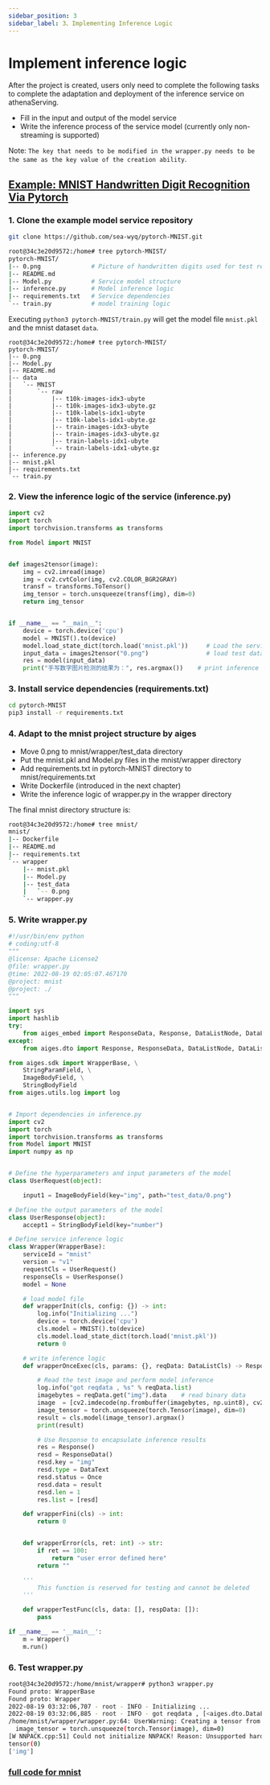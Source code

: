 ```yaml
---
sidebar_position: 3
sidebar_label: 3、Implementing Inference Logic
---
```

# Implement inference logic

After the project is created, users only need to complete the following tasks to complete the adaptation and deployment of the inference service on athenaServing.

- Fill in the input and output of the model service
- Write the inference process of the service model (currently only non-streaming is supported)

Note: `The key that needs to be modified in the wrapper.py needs to be the same as the key value of the creation ability`.


## [Example: MNIST Handwritten Digit Recognition Via Pytorch](https://github.com/sea-wyq/pytorch-MNIST.git)

### 1. Clone the example model service repository

```bash
git clone https://github.com/sea-wyq/pytorch-MNIST.git

root@34c3e20d9572:/home# tree pytorch-MNIST/
pytorch-MNIST/
|-- 0.png              # Picture of handwritten digits used for test reasoning
|-- README.md
|-- Model.py           # Service model structure
|-- inference.py       # Model inference logic
|-- requirements.txt   # Service dependencies
`-- train.py           # model training logic
````
Executing `python3 pytorch-MNIST/train.py` will get the model file `mnist.pkl` and the mnist dataset `data`.

```shell
root@34c3e20d9572:/home# tree pytorch-MNIST/
pytorch-MNIST/
|-- 0.png
|-- Model.py
|-- README.md
|-- data
|   `-- MNIST
|       `-- raw
|           |-- t10k-images-idx3-ubyte
|           |-- t10k-images-idx3-ubyte.gz
|           |-- t10k-labels-idx1-ubyte
|           |-- t10k-labels-idx1-ubyte.gz
|           |-- train-images-idx3-ubyte
|           |-- train-images-idx3-ubyte.gz
|           |-- train-labels-idx1-ubyte
|           `-- train-labels-idx1-ubyte.gz
|-- inference.py
|-- mnist.pkl
|-- requirements.txt
`-- train.py
```

### 2. View the inference logic of the service (inference.py)
```python
import cv2
import torch
import torchvision.transforms as transforms

from Model import MNIST


def images2tensor(image):
    img = cv2.imread(image)
    img = cv2.cvtColor(img, cv2.COLOR_BGR2GRAY)
    transf = transforms.ToTensor()
    img_tensor = torch.unsqueeze(transf(img), dim=0)
    return img_tensor


if __name__ == "__main__":
    device = torch.device('cpu')
    model = MNIST().to(device)
    model.load_state_dict(torch.load('mnist.pkl'))     # Load the service model
    input_data = images2tensor("0.png")                # load test data
    res = model(input_data)                         
    print("手写数字图片检测的结果为：", res.argmax())    # print inference results
```

### 3. Install service dependencies (requirements.txt)

```bash
cd pytorch-MNIST
pip3 install -r requirements.txt
```

### 4. Adapt to the mnist project structure by aiges

- Move 0.png to mnist/wrapper/test_data directory
- Put the mnist.pkl and Model.py files in the mnist/wrapper directory
- Add requirements.txt in pytorch-MNIST directory to mnist/requirements.txt
- Write Dockerfile (introduced in the next chapter)
- Write the inference logic of wrapper.py in the wrapper directory

The final mnist directory structure is:

```bash
root@34c3e20d9572:/home# tree mnist/
mnist/
|-- Dockerfile
|-- README.md
|-- requirements.txt
`-- wrapper
    |-- mnist.pkl
    |-- Model.py
    |-- test_data
    |   `-- 0.png
    `-- wrapper.py
```

### 5. Write wrapper.py

```python
#!/usr/bin/env python
# coding:utf-8
"""
@license: Apache License2
@file: wrapper.py
@time: 2022-08-19 02:05:07.467170
@project: mnist
@project: ./
"""

import sys
import hashlib
try:
    from aiges_embed import ResponseData, Response, DataListNode, DataListCls  # c++
except:
    from aiges.dto import Response, ResponseData, DataListNode, DataListCls,Once, DataText

from aiges.sdk import WrapperBase, \
    StringParamField, \
    ImageBodyField, \
    StringBodyField
from aiges.utils.log import log


# Import dependencies in inference.py
import cv2
import torch
import torchvision.transforms as transforms
from Model import MNIST
import numpy as np


# Define the hyperparameters and input parameters of the model
class UserRequest(object):

    input1 = ImageBodyField(key="img", path="test_data/0.png")

# Define the output parameters of the model
class UserResponse(object):
    accept1 = StringBodyField(key="number")

# Define service inference logic
class Wrapper(WrapperBase):
    serviceId = "mnist"
    version = "v1"
    requestCls = UserRequest()
    responseCls = UserResponse()
    model = None

    # load model file
    def wrapperInit(cls, config: {}) -> int:
        log.info("Initializing ...")
        device = torch.device('cpu')
        cls.model = MNIST().to(device)
        cls.model.load_state_dict(torch.load('mnist.pkl'))
        return 0

    # write inference logic
    def wrapperOnceExec(cls, params: {}, reqData: DataListCls) -> Response:

        # Read the test image and perform model inference
        log.info("got reqdata , %s" % reqData.list)
        imagebytes = reqData.get("img").data    # read binary data
        image  = [cv2.imdecode(np.frombuffer(imagebytes, np.uint8), cv2.COLOR_BGR2GRAY)]
        image_tensor = torch.unsqueeze(torch.Tensor(image), dim=0)
        result = cls.model(image_tensor).argmax()
        print(result)

        # Use Response to encapsulate inference results
        res = Response()
        resd = ResponseData()
        resd.key = "img"
        resd.type = DataText
        resd.status = Once
        resd.data = result
        resd.len = 1
        res.list = [resd]

    def wrapperFini(cls) -> int:
        return 0


    def wrapperError(cls, ret: int) -> str:
        if ret == 100:
            return "user error defined here"
        return ""

    '''
        This function is reserved for testing and cannot be deleted
    '''

    def wrapperTestFunc(cls, data: [], respData: []):
        pass

if __name__ == '__main__':
    m = Wrapper()
    m.run()
```

### 6. Test wrapper.py
```bash
root@34c3e20d9572:/home/mnist/wrapper# python3 wrapper.py 
Found proto: WrapperBase
Found proto: Wrapper
2022-08-19 03:32:06,707 - root - INFO - Initializing ...
2022-08-19 03:32:06,885 - root - INFO - got reqdata , [<aiges.dto.DataListNode object at 0x7f6bfc7beda0>]
/home/mnist/wrapper/wrapper.py:64: UserWarning: Creating a tensor from a list of numpy.ndarrays is extremely slow. Please consider converting the list to a single numpy.ndarray with numpy.array() before converting to a tensor. (Triggered internally at  ../torch/csrc/utils/tensor_new.cpp:204.)
  image_tensor = torch.unsqueeze(torch.Tensor(image), dim=0)
[W NNPACK.cpp:51] Could not initialize NNPACK! Reason: Unsupported hardware.
tensor(0)
['img']
```

### [full code for mnist](https://github.com/iflytek/aiges_demo/tree/main/mnist)


